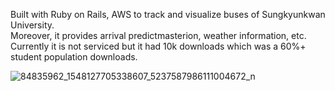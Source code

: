 Built with Ruby on Rails, AWS to track and visualize buses of Sungkyunkwan University.  
Moreover, it provides arrival predictmasterion, weather information, etc.  
Currently it is not serviced but it had 10k downloads which was a 60%+ student population downloads.  

![84835962_1548127705338607_5237587986111004672_n](https://user-images.githubusercontent.com/18079323/225938661-6893f846-0763-4a6e-82c9-8b03022083b3.jpeg)

